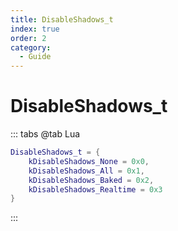 ```yaml
---
title: DisableShadows_t
index: true
order: 2
category:
  - Guide
---
```


# DisableShadows_t
::: tabs
@tab Lua
```lua
DisableShadows_t = {
    kDisableShadows_None = 0x0,
    kDisableShadows_All = 0x1,
    kDisableShadows_Baked = 0x2,
    kDisableShadows_Realtime = 0x3
}
```
:::